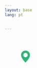 ```yaml
---
layout: base
lang: pt


---
```


<g transform="translate(633 518)">
<svg fill="#2bb673"  xmlns="http://www.w3.org/2000/svg" width="140" height="140" viewBox="-20 -20 60 60">
<path class='pin-map' d="M8 16s6-5.686 6-10A6 6 0 0 0 2 6c0 4.314 6 10 6 10m0-7a3 3 0 1 1 0-6 3 3 0 0 1 0 6"/>
</svg>
</g>